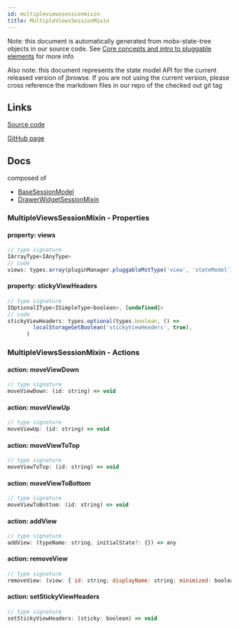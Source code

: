 ```yaml
---
id: multipleviewssessionmixin
title: MultipleViewsSessionMixin
---
```


Note: this document is automatically generated from mobx-state-tree objects in
our source code. See
[Core concepts and intro to pluggable elements](/docs/developer_guide/) for more
info

Also note: this document represents the state model API for the current released
version of jbrowse. If you are not using the current version, please cross
reference the markdown files in our repo of the checked out git tag

## Links

[Source code](https://github.com/GMOD/jbrowse-components/blob/main/packages/product-core/src/Session/MultipleViews.ts)

[GitHub page](https://github.com/GMOD/jbrowse-components/tree/main/website/docs/models/MultipleViewsSessionMixin.md)

## Docs

composed of

- [BaseSessionModel](../basesessionmodel)
- [DrawerWidgetSessionMixin](../drawerwidgetsessionmixin)

### MultipleViewsSessionMixin - Properties

#### property: views

```js
// type signature
IArrayType<IAnyType>
// code
views: types.array(pluginManager.pluggableMstType('view', 'stateModel'))
```

#### property: stickyViewHeaders

```js
// type signature
IOptionalIType<ISimpleType<boolean>, [undefined]>
// code
stickyViewHeaders: types.optional(types.boolean, () =>
        localStorageGetBoolean('stickyViewHeaders', true),
      )
```

### MultipleViewsSessionMixin - Actions

#### action: moveViewDown

```js
// type signature
moveViewDown: (id: string) => void
```

#### action: moveViewUp

```js
// type signature
moveViewUp: (id: string) => void
```

#### action: moveViewToTop

```js
// type signature
moveViewToTop: (id: string) => void
```

#### action: moveViewToBottom

```js
// type signature
moveViewToBottom: (id: string) => void
```

#### action: addView

```js
// type signature
addView: (typeName: string, initialState?: {}) => any
```

#### action: removeView

```js
// type signature
removeView: (view: { id: string; displayName: string; minimized: boolean; } & NonEmptyObject & { width: number; } & { menuItems(): MenuItem[]; } & { setDisplayName(name: string): void; setWidth(newWidth: number): void; setMinimized(flag: boolean): void; } & IStateTreeNode<...>) => void
```

#### action: setStickyViewHeaders

```js
// type signature
setStickyViewHeaders: (sticky: boolean) => void
```
